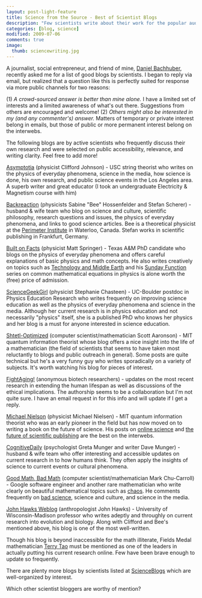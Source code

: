 ```yaml
---
layout: post-light-feature
title: Science from the Source - Best of Scientist Blogs
description: "Few scientists write about their work for the popular audience, but here are some of my favorites."
categories: [blog, science]
modified: 2009-07-06
comments: true
image:
  thumb: sciencewriting.jpg
---
```

A journalist, social entrepreneur, and friend of mine, <a href="http://www.danielbachhuber.com/">Daniel Bachhuber</a>, recently asked me for a list of good blogs by scientists.  I began to reply via email, but realized that a question like this is perfectly suited for response via more public channels for two reasons:

(1) <em>A crowd-sourced answer is better than mine alone.</em>  I have a limited set of interests and a limited awareness of what's out there.  Suggestions from others are encouraged and welcome!
(2) <em>Others might also be interested in my (and any commenter's) answer.</em>  Matters of temporary or private interest belong in emails, but those of public or more permanent interest belong on the interwebs.

The following blogs are by active scientists who frequently discuss their own research and were selected on public accessibility, relevance, and writing clarity.  Feel free to add more!

<a href="http://asymptotia.com/">Asymptotia</a> (physicist Clifford Johnson) - USC string theorist who writes on the physics of everyday phenomena, science in the media, how science is done, his own research, and public science events in the Los Angeles area.  A superb writer and great educator (I took an undergraduate Electricity & Magnetism course with him)

<a href="http://backreaction.blogspot.com/">Backreaction</a> (physicists Sabine "Bee" Hossenfelder and Stefan Scherer) - husband & wife team who blog on science and culture, scientific philosophy, research questions and issues, the physics of everyday phenomena, and links to good science articles.  Bee is a theoretical physicist at the <a href="http://www.perimeterinstitute.ca/index.php?lang=en">Perimeter Institute</a> in Waterloo, Canada.  Stefan works in scientific publishing in Frankfurt, Germany.

<a href="http://scienceblogs.com/builtonfacts/">Built on Facts</a> (physicist Matt Springer) - Texas A&M PhD candidate who blogs on the physics of everyday phenomena and offers careful explanations of basic physics and math concepts.  He also writes creatively on topics such as <a href="http://scienceblogs.com/builtonfacts/2009/06/technology_middle_earth.php">Technology and Middle Earth</a> and his <a href="http://scienceblogs.com/builtonfacts/sunday_function/">Sunday Function</a> series on common mathematical equations in physics is alone worth the (free) price of admission.

<a href="http://blog.sciencegeekgirl.com/">ScienceGeekGirl</a> (physicist Stephanie Chasteen) - UC-Boulder postdoc in Physics Education Research who writes frequently on improving science education as well as the physics of everyday phenomena and science in the media.  Although her current research is in physics education and not necessarily "physics" itself, she is a published PhD who knows her physics and her blog is a must for anyone interested in science education.

<a href="http://scottaaronson.com/blog/">Shtetl-Optimized</a> (computer scientist/mathematician Scott Aaronson) - MIT quantum information theorist whose blog offers a nice insight into the life of a mathematician (the field of scientists that seems to have taken most reluctantly to blogs and public outreach in general).  Some posts are quite technical but he's a very funny guy who writes sporadically on a variety of subjects.  It's worth watching his blog for pieces of interest.

<a href="http://www.fightaging.org/">FightAging!</a> (anonymous biotech researchers) - updates on the most recent research in extending the human lifespan as well as discussions of the ethical implications.  The authorship seems to be a collaboration but I'm not quite sure.  I have an email request in for this info and will update if I get a reply.

<a href="http://michaelnielsen.org/blog/">Michael Nielson</a> (physicist Michael Nielsen) - MIT quantum information theorist who was an early pioneer in the field but has now moved on to writing a book on the future of science.  His posts on <a href="http://michaelnielsen.org/blog/?p=545">online science</a> and <a href="http://michaelnielsen.org/blog/is-scientific-publishing-about-to-be-disrupted/">the future of scientific publishing</a> are the best on the interwebs.

<a href="http://scienceblogs.com/cognitivedaily/">CognitiveDaily</a> (psychologist Greta Munger and writer Dave Munger) - husband & wife team who offer interesting and accessible updates on current research in to how humans think.  They often apply the insights of science to current events or cultural phenomena.

<a href="http://scienceblogs.com/goodmath/">Good Math, Bad Math</a> (computer scientist/mathematician Mark Chu-Carroll) - Google software engineer and another rare mathematician who write clearly on beautiful mathematical topics such as <a href="http://scienceblogs.com/goodmath/goodmath/topology/chaos_1/">chaos</a>.  He comments frequently on <a href="http://scienceblogs.com/goodmath/bad_math/">bad science</a>, science and culture, and science in the media.

<a href="http://johnhawks.net/weblog">John Hawks Weblog</a> (anthropologist John Hawks) - University of Wisconsin-Madison professor who writes adeptly and throughly on current research into evolution and biology.  Along with Clifford and Bee's mentioned above, his blog is one of the most well-written.

Though his blog is beyond inaccessible for the math illiterate, Fields Medal mathematician <a href="http://terrytao.wordpress.com/">Terry Tao</a> must be mentioned as one of the leaders in actually putting his current research online.  Few have been brave enough to update so frequently.

There are plenty more blogs by scientists listed at <a href="http://scienceblogs.com/">ScienceBlogs</a> which are well-organized by interest.

Which other scientist bloggers are worthy of mention?